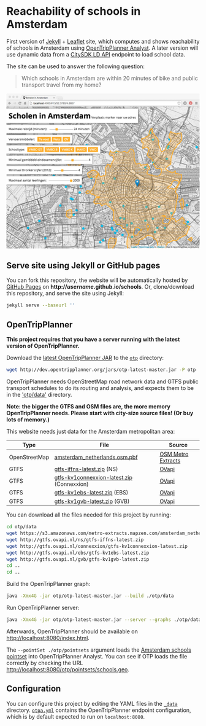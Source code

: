 # Reachability of schools in Amsterdam

First version of [Jekyll](http://jekyllrb.com/) + [Leaflet](http://leafletjs.com/) site, which computes and shows reachability of schools in Amsterdam using [OpenTripPlanner Analyst](http://www.opentripplanner.org/analyst/). A later version will use dynamic data from a [CitySDK LD API](https://github.com/waagsociety/citysdk-ld) endpoint to load school data.

The site can be used to answer the following question:

> Which schools in Amsterdam are within 20 minutes of bike and public transport travel from my home?

![Screenshot](images/screenshot.jpg)

## Serve site using Jekyll or GitHub pages

You can fork this repository, the website will be automatically hosted by [GitHub Pages](https://pages.github.com/) on <b>http://<i>username</i>.github.io/schools</b>. Or, clone/download this repository, and serve the site using Jekyll:

```sh
jekyll serve --baseurl ''
```

## OpenTripPlanner

__This project requires that you have a server running with the latest version of OpenTripPlanner.__

Download the [latest OpenTripPlanner JAR](http://dev.opentripplanner.org/jars/otp-latest-master.jar) to the [`otp`](otp) directory:

```sh
wget http://dev.opentripplanner.org/jars/otp-latest-master.jar -P otp
```

OpenTripPlanner needs OpenStreetMap road network data and GTFS public transport schedules to do its routing and analysis, and expects them to be in the ['otp/data'](otp/data) directory.

__Note: the bigger the GTFS and OSM files are, the more memory OpenTripPlanner needs. Please start with city-size source files! (Or buy lots of memory.)__

This website needs just data for the Amsterdam metropolitan area:

| Type          | File                                                                                                              | Source                   |
| ------------- | ----------------------------------------------------------------------------------------------------------------- | ------------------------ |
| OpenStreetMap | [amsterdam_netherlands.osm.pbf](https://s3.amazonaws.com/metro-extracts.mapzen.com/amsterdam_netherlands.osm.pbf) | [OSM Metro Extracts](https://mapzen.com/metro-extracts/)
| GTFS          | [gtfs-iffns-latest.zip](http://gtfs.ovapi.nl/ns/gtfs-iffns-latest.zip) (NS)                                 | [OVapi](http://gtfs.ovapi.nl/) |
| GTFS          | [gtfs-kv1connexxion-latest.zip](http://gtfs.ovapi.nl/connexxion/gtfs-kv1connexxion-latest.zip) (Connexxion) | [OVapi](http://gtfs.ovapi.nl/) |
| GTFS          | [gtfs-kv1ebs-latest.zip](http://gtfs.ovapi.nl/ebs/gtfs-kv1ebs-latest.zip) (EBS)                             | [OVapi](http://gtfs.ovapi.nl/) |
| GTFS          | [gtfs-kv1gvb-latest.zip](http://gtfs.ovapi.nl/gvb/gtfs-kv1gvb-latest.zip) (GVB)                             | [OVapi](http://gtfs.ovapi.nl/) |

You can download all the files needed for this project by running:

```sh
cd otp/data
wget https://s3.amazonaws.com/metro-extracts.mapzen.com/amsterdam_netherlands.osm.pbf
wget http://gtfs.ovapi.nl/ns/gtfs-iffns-latest.zip
wget http://gtfs.ovapi.nl/connexxion/gtfs-kv1connexxion-latest.zip
wget http://gtfs.ovapi.nl/ebs/gtfs-kv1ebs-latest.zip
wget http://gtfs.ovapi.nl/gvb/gtfs-kv1gvb-latest.zip
cd ..
cd ..
```

Build the OpenTripPlanner graph:

```sh
java -Xmx4G -jar otp/otp-latest-master.jar --build ./otp/data
```

Run OpenTripPlanner server:

```sh
java -Xmx4G -jar otp/otp-latest-master.jar --server --graphs ./otp/data --analyst --pointSet ./otp/pointsets
```

Afterwards, OpenTripPlanner should be available on [http://localhost:8080/index.html](http://localhost:8080/index.html).

The `--pointSet ./otp/pointsets` argument loads the [Amsterdam schools pointset](otp/pointsets/schools.geo.json) into OpenTripPlanner Analyst. You can see if OTP loads the file correctly by checking the URL [http://localhost:8080/otp/pointsets/schools.geo](http://localhost:8080/otp/pointsets/schools.geo).

## Configuration

You can configure this project by editing the YAML files in the [`_data`](_data) directory. [`otpa.yml`](_data/otpa.yml) contains the OpenTripPlanner endpoint configuration, which is by default expected to run on `localhost:8080`.
